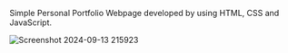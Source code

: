Simple Personal Portfolio Webpage developed by using HTML, CSS and JavaScript.

![Screenshot 2024-09-13 215923](https://github.com/user-attachments/assets/38c173a0-275e-4708-8a77-29cf85f9ee28)
